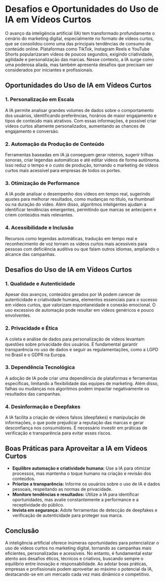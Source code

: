 
# Desafios e Oportunidades do Uso de IA em Vídeos Curtos

O avanço da inteligência artificial (IA) tem transformado profundamente o cenário do marketing digital, especialmente no formato de vídeos curtos, que se consolidou como uma das principais tendências de consumo de conteúdo online. Plataformas como TikTok, Instagram Reels e YouTube Shorts popularizaram vídeos de poucos segundos, exigindo criatividade, agilidade e personalização das marcas. Nesse contexto, a IA surge como uma poderosa aliada, mas também apresenta desafios que precisam ser considerados por iniciantes e profissionais.

## Oportunidades do Uso de IA em Vídeos Curtos

### 1. **Personalização em Escala**
A IA permite analisar grandes volumes de dados sobre o comportamento dos usuários, identificando preferências, horários de maior engajamento e tipos de conteúdo mais atrativos. Com essas informações, é possível criar vídeos curtos altamente personalizados, aumentando as chances de engajamento e conversão.

### 2. **Automação da Produção de Conteúdo**
Ferramentas baseadas em IA já conseguem gerar roteiros, sugerir trilhas sonoras, criar legendas automáticas e até editar vídeos de forma autônoma. Isso reduz o tempo e o custo de produção, tornando o marketing de vídeos curtos mais acessível para empresas de todos os portes.

### 3. **Otimização de Performance**
A IA pode analisar o desempenho dos vídeos em tempo real, sugerindo ajustes para melhorar resultados, como mudanças no título, na thumbnail ou na duração do vídeo. Além disso, algoritmos inteligentes ajudam a identificar tendências emergentes, permitindo que marcas se antecipem e criem conteúdos mais relevantes.

### 4. **Acessibilidade e Inclusão**
Recursos como legendas automáticas, tradução em tempo real e reconhecimento de voz tornam os vídeos curtos mais acessíveis para pessoas com deficiência auditiva ou que falam outros idiomas, ampliando o alcance das campanhas.

## Desafios do Uso de IA em Vídeos Curtos

### 1. **Qualidade e Autenticidade**
Apesar dos avanços, conteúdos gerados por IA podem carecer de autenticidade e criatividade humana, elementos essenciais para o sucesso em vídeos curtos, que valorizam espontaneidade e conexão emocional. O uso excessivo de automação pode resultar em vídeos genéricos e pouco envolventes.

### 2. **Privacidade e Ética**
A coleta e análise de dados para personalização de vídeos levantam questões sobre privacidade dos usuários. É fundamental garantir transparência no uso de dados e seguir as regulamentações, como a LGPD no Brasil e o GDPR na Europa.

### 3. **Dependência Tecnológica**
A adoção de IA pode criar uma dependência de plataformas e ferramentas específicas, limitando a flexibilidade das equipes de marketing. Além disso, falhas ou mudanças nos algoritmos podem impactar negativamente os resultados das campanhas.

### 4. **Desinformação e Deepfakes**
A IA facilita a criação de vídeos falsos (deepfakes) e manipulação de informações, o que pode prejudicar a reputação das marcas e gerar desconfiança nos consumidores. É necessário investir em práticas de verificação e transparência para evitar esses riscos.

## Boas Práticas para Aproveitar a IA em Vídeos Curtos

- **Equilibre automação e criatividade humana:** Use a IA para otimizar processos, mas mantenha o toque humano na criação e revisão dos conteúdos.
- **Priorize a transparência:** Informe os usuários sobre o uso de IA e dados pessoais, respeitando as normas de privacidade.
- **Monitore tendências e resultados:** Utilize a IA para identificar oportunidades, mas avalie constantemente a performance e a receptividade do público.
- **Invista em segurança:** Adote ferramentas de detecção de deepfakes e verificação de autenticidade para proteger sua marca.

## Conclusão

A inteligência artificial oferece inúmeras oportunidades para potencializar o uso de vídeos curtos no marketing digital, tornando as campanhas mais eficientes, personalizadas e acessíveis. No entanto, é fundamental estar atento aos desafios éticos, técnicos e criativos, buscando sempre o equilíbrio entre inovação e responsabilidade. Ao adotar boas práticas, empresas e profissionais podem aproveitar ao máximo o potencial da IA, destacando-se em um mercado cada vez mais dinâmico e competitivo.
```
